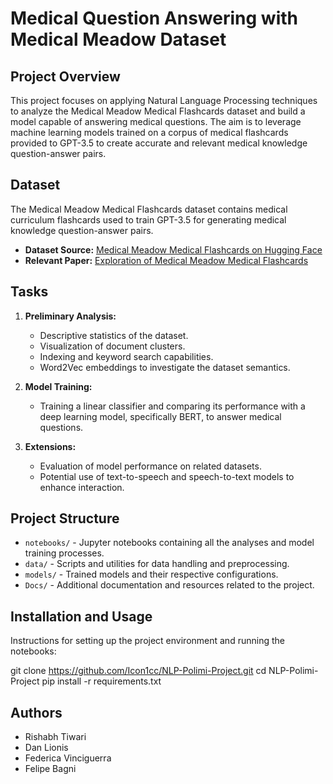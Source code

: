 # Medical Question Answering with Medical Meadow Dataset

## Project Overview

This project focuses on applying Natural Language Processing techniques to analyze the Medical Meadow Medical Flashcards dataset and build a model capable of answering medical questions. The aim is to leverage machine learning models trained on a corpus of medical flashcards provided to GPT-3.5 to create accurate and relevant medical knowledge question-answer pairs.

## Dataset

The Medical Meadow Medical Flashcards dataset contains medical curriculum flashcards used to train GPT-3.5 for generating medical knowledge question-answer pairs.

- **Dataset Source:** [Medical Meadow Medical Flashcards on Hugging Face](https://huggingface.co/datasets/medalpaca/medical_meadow_medical_flashcards)
- **Relevant Paper:** [Exploration of Medical Meadow Medical Flashcards](https://arxiv.org/pdf/2304.08247.pdf)

## Tasks

1. **Preliminary Analysis:**
   - Descriptive statistics of the dataset.
   - Visualization of document clusters.
   - Indexing and keyword search capabilities.
   - Word2Vec embeddings to investigate the dataset semantics.

2. **Model Training:**
   - Training a linear classifier and comparing its performance with a deep learning model, specifically BERT, to answer medical questions.

3. **Extensions:**
   - Evaluation of model performance on related datasets.
   - Potential use of text-to-speech and speech-to-text models to enhance interaction.

## Project Structure

- `notebooks/` - Jupyter notebooks containing all the analyses and model training processes.
- `data/` - Scripts and utilities for data handling and preprocessing.
- `models/` - Trained models and their respective configurations.
- `Docs/` - Additional documentation and resources related to the project.

## Installation and Usage

Instructions for setting up the project environment and running the notebooks:

git clone https://github.com/Icon1cc/NLP-Polimi-Project.git
cd NLP-Polimi-Project
pip install -r requirements.txt

## Authors

- Rishabh Tiwari
- Dan Lionis
- Federica Vinciguerra
- Felipe Bagni